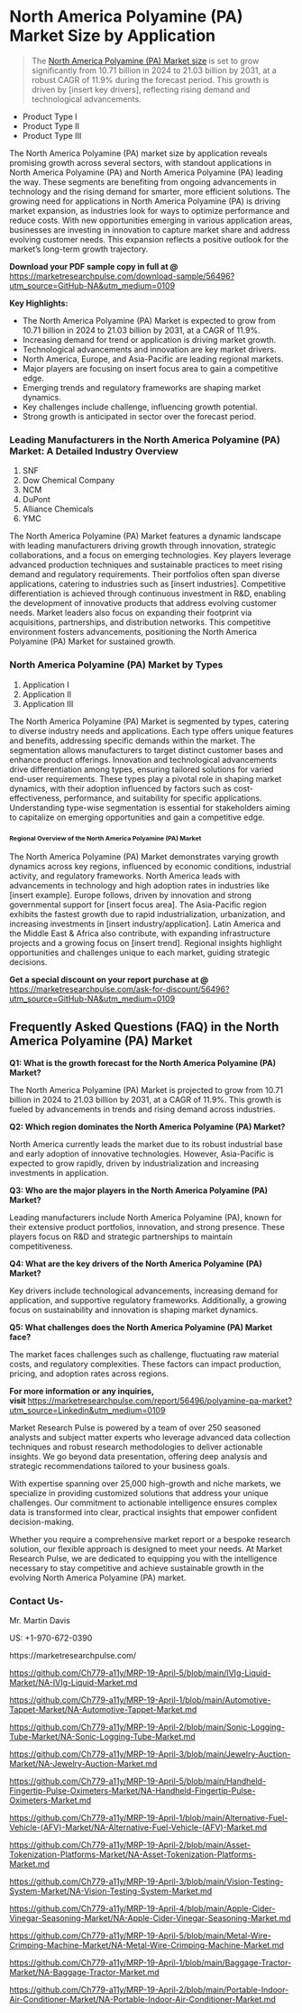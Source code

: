 <h1>North America Polyamine (PA) Market&nbsp;Size by Application</h1><blockquote><p>The <a href="https://marketresearchpulse.com/download-sample/56496?utm_source=GitHub-NA&amp;utm_medium=0109">North America Polyamine (PA) Market size</a> is set to grow significantly from 10.71 billion in 2024 to 21.03 billion by 2031, at a robust CAGR of 11.9% during the forecast period. This growth is driven by [insert key drivers], reflecting rising demand and technological advancements.</p></blockquote><ul><li>Product Type I <li> Product Type II <li> Product Type III</li></ul><p>The North America Polyamine (PA) market size by application reveals promising growth across several sectors, with standout applications in North America Polyamine (PA) and North America Polyamine (PA) leading the way. These segments are benefiting from ongoing advancements in technology and the rising demand for smarter, more efficient solutions. The growing need for applications in North America Polyamine (PA) is driving market expansion, as industries look for ways to optimize performance and reduce costs. With new opportunities emerging in various application areas, businesses are investing in innovation to capture market share and address evolving customer needs. This expansion reflects a positive outlook for the market’s long-term growth trajectory.</p><p><strong>Download your PDF sample copy in full at @ </strong><a href="https://marketresearchpulse.com/download-sample/56496?utm_source=GitHub-NA&amp;utm_medium=0109">https://marketresearchpulse.com/download-sample/56496?utm_source=GitHub-NA&amp;utm_medium=0109</a></p><p><strong>Key Highlights: </strong></p><ul><li>The North America Polyamine (PA) Market is expected to grow from 10.71 billion in 2024 to 21.03 billion by 2031, at a CAGR of 11.9%.</li><li>Increasing demand for trend or application is driving market growth.</li><li>Technological advancements and innovation are key market drivers.</li><li>North America, Europe, and Asia-Pacific are leading regional markets.</li><li>Major players are focusing on insert focus area to gain a competitive edge.</li><li>Emerging trends and regulatory frameworks are shaping market dynamics.</li><li>Key challenges include challenge, influencing growth potential.</li><li>Strong growth is anticipated in sector over the forecast period.</li></ul><h3>Leading Manufacturers in the North America Polyamine (PA) Market: A Detailed Industry Overview</h3><ol><li>SNF</li><li>Dow Chemical Company</li><li>NCM</li><li>DuPont</li><li>Alliance Chemicals</li><li>YMC</li></ol><div class="flex max-w-full flex-col flex-grow"><div class="min-h-8 text-message flex w-full flex-col items-end gap-2 whitespace-normal break-words [.text-message+&amp;]:mt-5" dir="auto" data-message-author-role="assistant" data-message-id="fd8432e4-4910-450d-b182-61b7bfb0a01f" data-message-model-slug="gpt-4o"><div class="flex w-full flex-col gap-1 empty:hidden first:pt-[3px]"><div class="markdown prose w-full break-words dark:prose-invert light"><p>The North America Polyamine (PA) Market features a dynamic landscape with leading manufacturers driving growth through innovation, strategic collaborations, and a focus on emerging technologies. Key players leverage advanced production techniques and sustainable practices to meet rising demand and regulatory requirements. Their portfolios often span diverse applications, catering to industries such as [insert industries]. Competitive differentiation is achieved through continuous investment in R&amp;D, enabling the development of innovative products that address evolving customer needs. Market leaders also focus on expanding their footprint via acquisitions, partnerships, and distribution networks. This competitive environment fosters advancements, positioning the North America Polyamine (PA) Market for sustained growth.</p></div></div></div></div><h3>North America Polyamine (PA) Market by Types</h3><ol><li>Application I <li> Application II <li> Application III</li></ol><div class="flex max-w-full flex-col flex-grow"><div class="min-h-8 text-message flex w-full flex-col items-end gap-2 whitespace-normal break-words [.text-message+&amp;]:mt-5" dir="auto" data-message-author-role="assistant" data-message-id="084470be-0bb7-4664-bddf-5156b4f41249" data-message-model-slug="gpt-4o-mini"><div class="flex w-full flex-col gap-1 empty:hidden first:pt-[3px]"><div class="markdown prose w-full break-words dark:prose-invert light"><p>The North America Polyamine (PA) Market is segmented by types, catering to diverse industry needs and applications. Each type offers unique features and benefits, addressing specific demands within the market. The segmentation allows manufacturers to target distinct customer bases and enhance product offerings. Innovation and technological advancements drive differentiation among types, ensuring tailored solutions for varied end-user requirements. These types play a pivotal role in shaping market dynamics, with their adoption influenced by factors such as cost-effectiveness, performance, and suitability for specific applications. Understanding type-wise segmentation is essential for stakeholders aiming to capitalize on emerging opportunities and gain a competitive edge.</p></div></div></div></div><h3><span style="font-size: 11px;">Regional Overview of the North America Polyamine (PA) Market</span></h3><div class="flex max-w-full flex-col flex-grow"><div class="min-h-8 text-message flex w-full flex-col items-end gap-2 whitespace-normal break-words [.text-message+&amp;]:mt-5" dir="auto" data-message-author-role="assistant" data-message-id="e9038762-ce64-4e30-91c9-9bd413514231" data-message-model-slug="gpt-4o-mini"><div class="flex w-full flex-col gap-1 empty:hidden first:pt-[3px]"><div class="markdown prose w-full break-words dark:prose-invert light"><p>The North America Polyamine (PA) Market demonstrates varying growth dynamics across key regions, influenced by economic conditions, industrial activity, and regulatory frameworks. North America leads with advancements in technology and high adoption rates in industries like [insert example]. Europe follows, driven by innovation and strong governmental support for [insert focus area]. The Asia-Pacific region exhibits the fastest growth due to rapid industrialization, urbanization, and increasing investments in [insert industry/application]. Latin America and the Middle East &amp; Africa also contribute, with expanding infrastructure projects and a growing focus on [insert trend]. Regional insights highlight opportunities and challenges unique to each market, guiding strategic decisions.</p></div></div></div></div><p><strong>Get a special discount on your report purchase at @ </strong><a href="https://marketresearchpulse.com/ask-for-discount/56496?utm_source=GitHub-NA&amp;utm_medium=0109">https://marketresearchpulse.com/ask-for-discount/56496?utm_source=GitHub-NA&amp;utm_medium=0109</a></p><h2>Frequently Asked Questions (FAQ) in the North America Polyamine (PA) Market</h2><p><strong>Q1: What is the growth forecast for the North America Polyamine (PA) Market?</strong></p><p>The North America Polyamine (PA) Market is projected to grow from 10.71 billion in 2024 to 21.03 billion by 2031, at a CAGR of 11.9%. This growth is fueled by advancements in trends and rising demand across industries.</p><p><strong>Q2: Which region dominates the North America Polyamine (PA) Market?</strong></p><p>North America currently leads the market due to its robust industrial base and early adoption of innovative technologies. However, Asia-Pacific is expected to grow rapidly, driven by industrialization and increasing investments in application.</p><p><strong>Q3: Who are the major players in the North America Polyamine (PA) Market?</strong></p><p>Leading manufacturers include North America Polyamine (PA), known for their extensive product portfolios, innovation, and strong presence. These players focus on R&amp;D and strategic partnerships to maintain competitiveness.</p><p><strong>Q4: What are the key drivers of the North America Polyamine (PA) Market?</strong></p><p>Key drivers include technological advancements, increasing demand for application, and supportive regulatory frameworks. Additionally, a growing focus on sustainability and innovation is shaping market dynamics.</p><p><strong>Q5: What challenges does the North America Polyamine (PA) Market face?</strong></p><p>The market faces challenges such as challenge, fluctuating raw material costs, and regulatory complexities. These factors can impact production, pricing, and adoption rates across regions.</p><p><strong>For more information or any inquiries, visit&nbsp;</strong><a href="https://marketresearchpulse.com/report/56496/polyamine-pa-market?utm_source=Linkedin&utm_medium=0109">https://marketresearchpulse.com/report/56496/polyamine-pa-market?utm_source=Linkedin&utm_medium=0109</a></p><p>Market Research Pulse is powered by a team of over 250 seasoned analysts and subject matter experts who leverage advanced data collection techniques and robust research methodologies to deliver actionable insights. We go beyond data presentation, offering deep analysis and strategic recommendations tailored to your business goals.</p><p>With expertise spanning over 25,000 high-growth and niche markets, we specialize in providing customized solutions that address your unique challenges. Our commitment to actionable intelligence ensures complex data is transformed into clear, practical insights that empower confident decision-making.</p><p>Whether you require a comprehensive market report or a bespoke research solution, our flexible approach is designed to meet your needs. At Market Research Pulse, we are dedicated to equipping you with the intelligence necessary to stay competitive and achieve sustainable growth in the evolving North America Polyamine (PA) market.</p><h3><strong>Contact Us-</strong></h3><p>Mr. Martin Davis</p><p>US: +1-970-672-0390</p><p>https://marketresearchpulse.com/</p><p><a href="https://github.com/Ch779-a11y/MRP-19-April-5/blob/main/IVIg-Liquid-Market/NA-IVIg-Liquid-Market.md">https://github.com/Ch779-a11y/MRP-19-April-5/blob/main/IVIg-Liquid-Market/NA-IVIg-Liquid-Market.md</a></p><p><a href="https://github.com/Ch779-a11y/MRP-19-April-1/blob/main/Automotive-Tappet-Market/NA-Automotive-Tappet-Market.md">https://github.com/Ch779-a11y/MRP-19-April-1/blob/main/Automotive-Tappet-Market/NA-Automotive-Tappet-Market.md</a></p><p><a href="https://github.com/Ch779-a11y/MRP-19-April-2/blob/main/Sonic-Logging-Tube-Market/NA-Sonic-Logging-Tube-Market.md">https://github.com/Ch779-a11y/MRP-19-April-2/blob/main/Sonic-Logging-Tube-Market/NA-Sonic-Logging-Tube-Market.md</a></p><p><a href="https://github.com/Ch779-a11y/MRP-19-April-3/blob/main/Jewelry-Auction-Market/NA-Jewelry-Auction-Market.md">https://github.com/Ch779-a11y/MRP-19-April-3/blob/main/Jewelry-Auction-Market/NA-Jewelry-Auction-Market.md</a></p><p><a href="https://github.com/Ch779-a11y/MRP-19-April-5/blob/main/Handheld-Fingertip-Pulse-Oximeters-Market/NA-Handheld-Fingertip-Pulse-Oximeters-Market.md">https://github.com/Ch779-a11y/MRP-19-April-5/blob/main/Handheld-Fingertip-Pulse-Oximeters-Market/NA-Handheld-Fingertip-Pulse-Oximeters-Market.md</a></p><p><a href="https://github.com/Ch779-a11y/MRP-19-April-1/blob/main/Alternative-Fuel-Vehicle-(AFV)-Market/NA-Alternative-Fuel-Vehicle-(AFV)-Market.md">https://github.com/Ch779-a11y/MRP-19-April-1/blob/main/Alternative-Fuel-Vehicle-(AFV)-Market/NA-Alternative-Fuel-Vehicle-(AFV)-Market.md</a></p><p><a href="https://github.com/Ch779-a11y/MRP-19-April-2/blob/main/Asset-Tokenization-Platforms-Market/NA-Asset-Tokenization-Platforms-Market.md">https://github.com/Ch779-a11y/MRP-19-April-2/blob/main/Asset-Tokenization-Platforms-Market/NA-Asset-Tokenization-Platforms-Market.md</a></p><p><a href="https://github.com/Ch779-a11y/MRP-19-April-3/blob/main/Vision-Testing-System-Market/NA-Vision-Testing-System-Market.md">https://github.com/Ch779-a11y/MRP-19-April-3/blob/main/Vision-Testing-System-Market/NA-Vision-Testing-System-Market.md</a></p><p><a href="https://github.com/Ch779-a11y/MRP-19-April-4/blob/main/Apple-Cider-Vinegar-Seasoning-Market/NA-Apple-Cider-Vinegar-Seasoning-Market.md">https://github.com/Ch779-a11y/MRP-19-April-4/blob/main/Apple-Cider-Vinegar-Seasoning-Market/NA-Apple-Cider-Vinegar-Seasoning-Market.md</a></p><p><a href="https://github.com/Ch779-a11y/MRP-19-April-5/blob/main/Metal-Wire-Crimping-Machine-Market/NA-Metal-Wire-Crimping-Machine-Market.md">https://github.com/Ch779-a11y/MRP-19-April-5/blob/main/Metal-Wire-Crimping-Machine-Market/NA-Metal-Wire-Crimping-Machine-Market.md</a></p><p><a href="https://github.com/Ch779-a11y/MRP-19-April-1/blob/main/Baggage-Tractor-Market/NA-Baggage-Tractor-Market.md">https://github.com/Ch779-a11y/MRP-19-April-1/blob/main/Baggage-Tractor-Market/NA-Baggage-Tractor-Market.md</a></p><p><a href="https://github.com/Ch779-a11y/MRP-19-April-2/blob/main/Portable-Indoor-Air-Conditioner-Market/NA-Portable-Indoor-Air-Conditioner-Market.md">https://github.com/Ch779-a11y/MRP-19-April-2/blob/main/Portable-Indoor-Air-Conditioner-Market/NA-Portable-Indoor-Air-Conditioner-Market.md</a></p>
